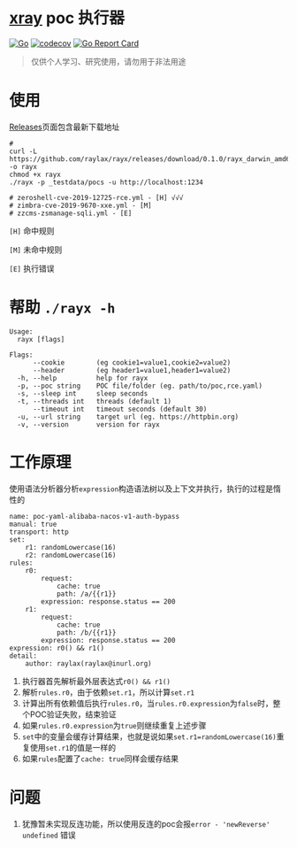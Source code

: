 # [xray](https://github.com/chaitin/xray) poc 执行器
[![Go](https://github.com/raylax/rayx/actions/workflows/build.yml/badge.svg)](https://github.com/raylax/rayx/actions/workflows/build.yml)
[![codecov](https://codecov.io/github/raylax/rayx/branch/master/graph/badge.svg?token=l8Fl0uumvb)](https://codecov.io/github/raylax/rayx)
[![Go Report Card](https://goreportcard.com/badge/github.com/raylax/rayx)](https://goreportcard.com/report/github.com/raylax/rayx)

> 仅供个人学习、研究使用，请勿用于非法用途

# 使用

[Releases](https://github.com/raylax/rayx/releases)页面包含最新下载地址
```shell
# 
curl -L https://github.com/raylax/rayx/releases/download/0.1.0/rayx_darwin_amd64 -o rayx
chmod +x rayx
./rayx -p _testdata/pocs -u http://localhost:1234

# zeroshell-cve-2019-12725-rce.yml - [H] √√√
# zimbra-cve-2019-9670-xxe.yml - [M]
# zzcms-zsmanage-sqli.yml - [E]

```
`[H]` 命中规则

`[M]` 未命中规则

`[E]` 执行错误


# 帮助 `./rayx -h`
```
Usage:
  rayx [flags]

Flags:
      --cookie        (eg cookie1=value1,cookie2=value2)
      --header        (eg header1=value1,header1=value2)
  -h, --help          help for rayx
  -p, --poc string    POC file/folder (eg. path/to/poc,rce.yaml)
  -s, --sleep int     sleep seconds
  -t, --threads int   threads (default 1)
      --timeout int   timeout seconds (default 30)
  -u, --url string    target url (eg. https://httpbin.org)
  -v, --version       version for rayx

```

# 工作原理
使用语法分析器分析`expression`构造语法树以及上下文并执行，执行的过程是惰性的


```
name: poc-yaml-alibaba-nacos-v1-auth-bypass
manual: true
transport: http
set:
    r1: randomLowercase(16)
    r2: randomLowercase(16)
rules:
    r0:
        request:
            cache: true
            path: /a/{{r1}}
        expression: response.status == 200 
    r1:
        request:
            cache: true
            path: /b/{{r1}}
        expression: response.status == 200
expression: r0() && r1()
detail:
    author: raylax(raylax@inurl.org)
```
1. 执行器首先解析最外层表达式`r0() && r1()`
2. 解析`rules.r0`，由于依赖`set.r1`，所以计算`set.r1`
3. 计算出所有依赖值后执行`rules.r0`，当`rules.r0.expression`为`false`时，整个POC验证失败，结束验证
4. 如果`rules.r0.expression`为`true`则继续重复上述步骤
5. `set`中的变量会缓存计算结果，也就是说如果`set.r1=randomLowercase(16)`重复使用`set.r1`的值是一样的
6. 如果`rules`配置了`cache: true`同样会缓存结果

# 问题

1. 犹豫暂未实现反连功能，所以使用反连的poc会报`error - 'newReverse' undefined` 错误
